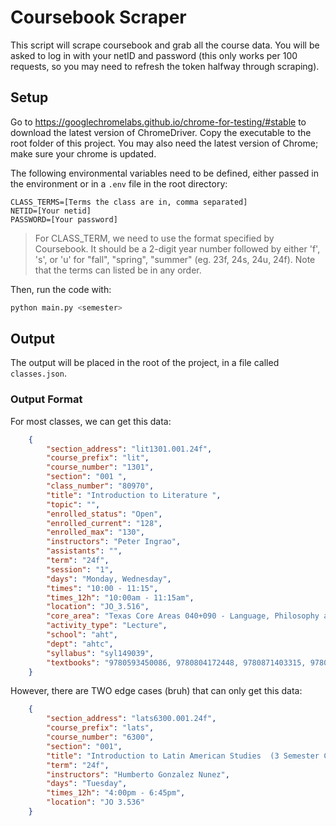 # Coursebook Scraper

This script will scrape coursebook and grab all the course data. You will be asked to log in with your netID and password (this only works per 100 requests, so you may need to refresh the token halfway through scraping).

## Setup

Go to https://googlechromelabs.github.io/chrome-for-testing/#stable to download the latest version of ChromeDriver. Copy the executable to the root folder of this project. You may also need the latest version of Chrome; make sure your chrome is updated.

The following environmental variables need to be defined, either passed in the environment or in a `.env` file in the root directory:

```
CLASS_TERMS=[Terms the class are in, comma separated]
NETID=[Your netid]
PASSWORD=[Your password]
```

> For CLASS_TERM, we need to use the format specified by Coursebook. It should be a 2-digit year number followed by either 'f', 's', or 'u' for "fall", "spring", "summer" (eg. 23f, 24s, 24u, 24f). Note that the terms can listed be in any order.

Then, run the code with:

```bash
python main.py <semester>
```

## Output

The output will be placed in the root of the project, in a file called `classes.json`.

### Output Format

For most classes, we can get this data:

```json
    {
        "section_address": "lit1301.001.24f",
        "course_prefix": "lit",
        "course_number": "1301",
        "section": "001 ",
        "class_number": "80970",
        "title": "Introduction to Literature ",
        "topic": "",
        "enrolled_status": "Open",
        "enrolled_current": "128",
        "enrolled_max": "130",
        "instructors": "Peter Ingrao",
        "assistants": "",
        "term": "24f",
        "session": "1",
        "days": "Monday, Wednesday",
        "times": "10:00 - 11:15",
        "times_12h": "10:00am - 11:15am",
        "location": "JO_3.516",
        "core_area": "Texas Core Areas 040+090 - Language, Philosophy and Culture + CAO",
        "activity_type": "Lecture",
        "school": "aht",
        "dept": "ahtc",
        "syllabus": "syl149039",
        "textbooks": "9780593450086, 9780804172448, 9780871403315, 9780871403629, 9781538732182 "
    }
```

However, there are TWO edge cases (bruh) that can only get this data:

```json
    {
        "section_address": "lats6300.001.24f",
        "course_prefix": "lats",
        "course_number": "6300",
        "section": "001",
        "title": "Introduction to Latin American Studies  (3 Semester Credit Hours)",
        "term": "24f",
        "instructors": "Humberto Gonzalez Nunez",
        "days": "Tuesday",
        "times_12h": "4:00pm - 6:45pm",
        "location": "JO 3.536"
    }
```
